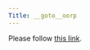 ```yaml
---
Title: __goto__oorp
---
```


<head><meta http-equiv="refresh" content="1; url=/download/oorp" /></head><body><p>Please follow <a href="/download/oorp">this link</a>.</p></body>
